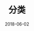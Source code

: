 ---
title: 分类
date: 2018-06-02
type: "categories"
# tag: "categories"
comments: false
layout: categories
---